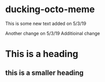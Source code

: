 # ducking-octo-meme


This is some new text added on 5/3/19

Another change on 5/3/19
Additioinal change

# This is a heading

## this is a smaller heading
